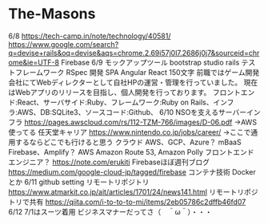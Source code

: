 # The-Masons
6/8
https://tech-camp.in/note/technology/40581/
https://www.google.com/search?q=devise+rails&oq=devise&aqs=chrome.2.69i57j0l7.2686j0j7&sourceid=chrome&ie=UTF-8
Firebase
6/9
モックアップツール
bootstrap studio
rails テストフレームワーク
RSpec
開発
SPA Angular React
150文字
前職ではゲーム開発会社にてWebディレクターとして自社HPの運営・管理を行っていました。
現在はWebアプリのリリースを目指し、個人開発を行っております。
フロントエンド:React、サーバサイド:Ruby、フレームワーク:Ruby on Rails、インフラ:AWS、DB:SQLite3、ソースコード:Github、
6/10
NSOを支えるサーバーインフラ
https://pages.awscloud.com/rs/112-TZM-766/images/D-06.pdf
→AWS使ってる
任天堂キャリア
https://www.nintendo.co.jp/jobs/career/
→ここで通用するならどこでも行けると思う
クラウド
AWS、GCP、Azure？
mBaaS
Firebase、Amplify？
AWS
Amazon Route 53, Amazon Polly
フロントエンドエンジニア？
https://note.com/erukiti
Firebaseほぼ週刊ブログ
https://medium.com/google-cloud-jp/tagged/firebase
コンテナ技術
Dockerとか
6/11
github setting リモートリポジトリ
https://www.atmarkit.co.jp/ait/articles/1701/24/news141.html
リモートリポジトリで共有
https://qiita.com/i-to-to-to-mi/items/2eb05786c2dffb46fd07
6/12
    7/1はスーツ着用
    ビジネスマナーだってさ（　＾ω＾）・・・
    